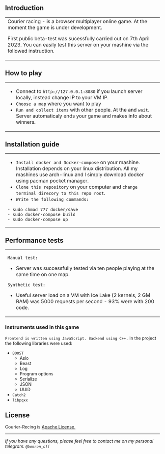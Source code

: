 ## Introduction
<table>
<tr>
<td>
Courier racing - is a browser multiplayer online game. At the moment the game is under development.

First public beta-test was sucessfully carried out on 7th April 2023. You can easily test this server on your mashine 
via the followed instruction.
 </td>
 </tr>
 </table>
 
## How to play
<table>
<tr>
<td>

 - Connect to `http://127.0.0.1:8080` if you launch server locally, instead change IP to your VM IP. 
 - `Choose a map` where you want to play
 - `Run and collect items` with other people. At the and `wait`. Server automaticaly ends your game and makes info about winners.
 </td>
 </tr>
 </table>
 
 
## Installation guide
<table>
<tr>
<td>
 
 - `Install docker and Docker-compose` on your mashine. Installation depends on your linux distribution. All my mashines use arch-linux and I simply
 download docker using pacman pocket manager. 
 - `Clone this repository` on your computer and `change terminal direcory to this repo root`.
 - `Write the following commands:` 
 ```
 - sudo chmod 777 docker/save 
 - sudo docker-compose build
 - sudo docker-compose up 
 ```
 </td>
 </tr>
 </table>
 
 ## Performance tests
<table>
<tr>
<td>

`Manual test:`
- Server was successfully tested via ten people playing at the same time on one map.

`Synthetic test:`
- Useful server load on a VM with Ice Lake (2 kernels, 2 GM RAM) was 5000 requests per second - 93% were with 200 code.
 </td>
 </tr>
 </table>

### Instruments used in this game 
`Frontend is written using JavaScript. Backend using C++.` In the project the following libraries were used:

 - `BOOST`
   - Asio
   - Beast
   - Log
   - Program options
   - Serialize
   - JSON 
   - UUID
 - `Catch2` 
 - `libpqxx` 

## License

Courier-Recing is <a href="./LICENSE">Apache License.</a>

---

*If you have any questions, please feel free to contact me on my personal telegram: `@bomron_off`*
